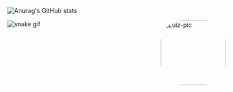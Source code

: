 ![Anurag's GitHub stats](https://github-readme-stats.vercel.app/api?username=polluxastre&theme=radical&show_icons=true)

<img align="right" alt="Luiz-pic" height="150" style="border-radius:50px;" src="https://media.discordapp.net/attachments/927623946675847169/1085668786692178091/download20230303171721.png?width=676&height=676">

![snake gif](https://github.com/polluxastre/polluxastre/blob/output/github-contribution-grid-snake.svg)
